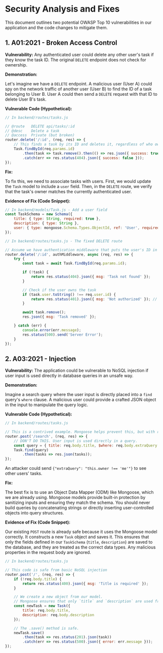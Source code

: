 
# Security Analysis and Fixes

This document outlines two potential OWASP Top 10 vulnerabilities in our application and the code changes to mitigate them.

## 1. A01:2021 - Broken Access Control

**Vulnerability:** Any authenticated user could delete any other user's task if they know the task ID. The original `DELETE` endpoint does not check for ownership.

**Demonstration:**

Let's imagine we have a `DELETE` endpoint. A malicious user (User A) could spy on the network traffic of another user (User B) to find the ID of a task belonging to User B. User A could then send a `DELETE` request with that ID to delete User B's task.

**Vulnerable Code (Hypothetical):**

```javascript
// In backend/routes/tasks.js

// @route   DELETE api/tasks/:id
// @desc    Delete a task
// @access  Private (but broken)
router.delete('/:id', (req, res) => {
    // This finds a task by its ID and deletes it, regardless of who owns it.
    Task.findById(req.params.id)
        .then(task => task.remove().then(() => res.json({ success: true })))
        .catch(err => res.status(404).json({ success: false }));
});
```

**Fix:**

To fix this, we need to associate tasks with users. First, we would update the `Task` model to include a `user` field. Then, in the `DELETE` route, we verify that the task's owner matches the currently authenticated user.

**Evidence of Fix (Code Snippet):**

```javascript
// In backend/models/Task.js - Add a user field
const TaskSchema = new Schema({
    title: { type: String, required: true },
    description: { type: String },
    user: { type: mongoose.Schema.Types.ObjectId, ref: 'User', required: true } // Link to a User model
});

// In backend/routes/tasks.js - The fixed DELETE route

// Assume we have authentication middleware that puts the user's ID in req.user.id
router.delete('/:id', authMiddleware, async (req, res) => {
    try {
        const task = await Task.findById(req.params.id);

        if (!task) {
            return res.status(404).json({ msg: 'Task not found' });
        }

        // Check if the user owns the task
        if (task.user.toString() !== req.user.id) {
            return res.status(401).json({ msg: 'Not authorized' }); // 401 Unauthorized
        }

        await task.remove();
        res.json({ msg: 'Task removed' });

    } catch (err) {
        console.error(err.message);
        res.status(500).send('Server Error');
    }
});
```

## 2. A03:2021 - Injection

**Vulnerability:** The application could be vulnerable to NoSQL injection if user input is used directly in database queries in an unsafe way.

**Demonstration:**

Imagine a search query where the user input is directly placed into a `find` query's `where` clause. A malicious user could provide a crafted JSON object in the input to manipulate the query logic.

**Vulnerable Code (Hypothetical):**

```javascript
// In backend/routes/tasks.js

// This is a contrived example. Mongoose helps prevent this, but with raw drivers it's a risk.
router.post('/search', (req, res) => {
    // DON'T DO THIS. User input is used directly in a query.
    const query = { title: req.body.title, $where: req.body.extraQuery };
    Task.find(query)
        .then(tasks => res.json(tasks));
});
```
An attacker could send `{"extraQuery": "this.owner !== 'me'"}` to see other users' tasks.

**Fix:**

The best fix is to use an Object Data Mapper (ODM) like Mongoose, which we are already using. Mongoose models provide built-in protection by sanitizing inputs and ensuring they match the schema. You should never build queries by concatenating strings or directly inserting user-controlled objects into query structures.

**Evidence of Fix (Code Snippet):**

Our existing `POST` route is already safe because it uses the Mongoose model correctly. It constructs a new `Task` object and saves it. This ensures that only the fields defined in our `TaskSchema` (`title`, `description`) are saved to the database, and they are treated as the correct data types. Any malicious properties in the request body are ignored.

```javascript
// In backend/routes/tasks.js

// This code is safe from basic NoSQL injection
router.post('/', (req, res) => {
    if (!req.body.title) {
        return res.status(400).json({ msg: 'Title is required' });
    }

    // We create a new object from our model.
    // Mongoose ensures that only `title` and `description` are used from the request body.
    const newTask = new Task({
        title: req.body.title,
        description: req.body.description
    });

    // The .save() method is safe.
    newTask.save()
        .then(task => res.status(201).json(task))
        .catch(err => res.status(500).json({ error: err.message }));
});
```
